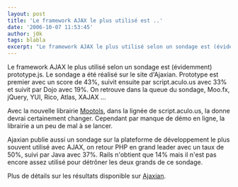 ```yaml
---
layout: post
title: 'Le framework AJAX le plus utilisé est ..'
date: '2006-10-07 11:53:45'
author: j0k
tags: blabla
excerpt: "Le framework AJAX le plus utilisé selon un sondage est (évidemment) prototype.js.     \nLe sondage a été réalisé sur le site d'Ajaxian. Prototype est premier avec un score de 43%, suivit ensuite par script.aculo.us avec 33% et suivit par Dojo avec 19%. On retrouve dans la queue du sondage, Moo.fx, jQuery, YUI, Rico, Atlas, XAJAX ...  \n  \nAvec la      …"
---
```


Le framework AJAX le plus utilisé selon un sondage est (évidemment) prototype.js.
Le sondage a été réalisé sur le site d'Ajaxian. Prototype est premier avec un score de 43%, suivit ensuite par script.aculo.us avec 33% et suivit par Dojo avec 19%. On retrouve dans la queue du sondage, Moo.fx, jQuery, YUI, Rico, Atlas, XAJAX ...

Avec la nouvelle librairie [Mootols](http://www.j0k3r.net/news-mootols-script-aculo-us-version-plus-leger-1501.html), dans la lignée de script.aculo.us, la donne devrai certainement changer. Cependant par manque de démo en ligne, la librairie a un peu de mal à se lancer.

Ajaxian publie aussi un sondage sur la plateforme de développement le plus souvent utilisé avec AJAX, on retour PHP en grand leader avec un taux de 50%, suivi par Java avec 37%. Rails n'obtient que 14% mais il n'est pas encore assez utilisé pour détrôner les deux grands de ce sondage.

Plus de détails sur les résultats disponible sur [Ajaxian](http://ajaxian.com/archives/ajaxiancom-2006-survey-results).
